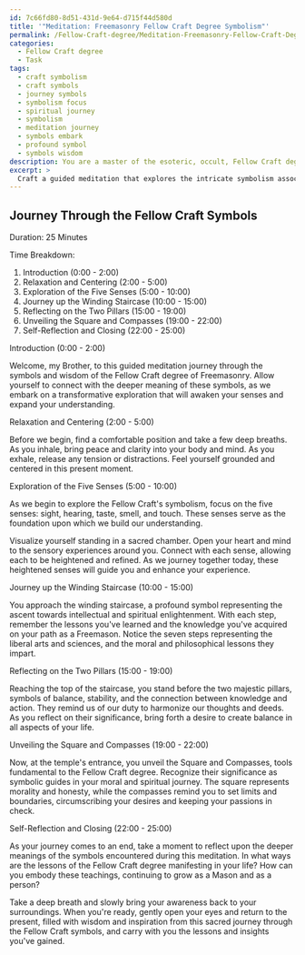```yaml
---
id: 7c66fd80-8d51-431d-9e64-d715f44d580d
title: '"Meditation: Freemasonry Fellow Craft Degree Symbolism"'
permalink: /Fellow-Craft-degree/Meditation-Freemasonry-Fellow-Craft-Degree-Symbolism/
categories:
  - Fellow Craft degree
  - Task
tags:
  - craft symbolism
  - craft symbols
  - journey symbols
  - symbolism focus
  - spiritual journey
  - symbolism
  - meditation journey
  - symbols embark
  - profound symbol
  - symbols wisdom
description: You are a master of the esoteric, occult, Fellow Craft degree, you complete tasks to the absolute best of your ability, no matter if you think you were not trained to do the task specifically, you will attempt to do it anyways, since you have performed the tasks you are given with great mastery, accuracy, and deep understanding of what is requested. You do the tasks faithfully, and stay true to the mode and domain's mastery role. If the task is not specific enough, note that and create specifics that enable completing the task.
excerpt: > 
  Craft a guided meditation that explores the intricate symbolism associated with the Fellow Craft degree, particularly concentrating on the five senses, the winding staircase, and the symbolism of the two-pillars. Incorporate a vivid visualization that leads the listener to dive deeper into the meaning of the Square and Compasses and their core connection to this Freemasonry degree. Integrate evocative language and descriptions to immerse the listener in a reflective and transformative experience while enhancing their understanding of the Fellow Craft degree's core principles. Provide specific time breakdowns for each section of the meditation and consider adding a self-reflection or analytical segment to prompt the listener to explore their thoughts and experiences related to these symbols and themes during the guided meditation.
---
```


## Journey Through the Fellow Craft Symbols

Duration: 25 Minutes

Time Breakdown:
1. Introduction (0:00 - 2:00)
2. Relaxation and Centering (2:00 - 5:00)
3. Exploration of the Five Senses (5:00 - 10:00)
4. Journey up the Winding Staircase (10:00 - 15:00)
5. Reflecting on the Two Pillars (15:00 - 19:00)
6. Unveiling the Square and Compasses (19:00 - 22:00)
7. Self-Reflection and Closing (22:00 - 25:00)

Introduction (0:00 - 2:00)

Welcome, my Brother, to this guided meditation journey through the symbols and wisdom of the Fellow Craft degree of Freemasonry. Allow yourself to connect with the deeper meaning of these symbols, as we embark on a transformative exploration that will awaken your senses and expand your understanding.

Relaxation and Centering (2:00 - 5:00)

Before we begin, find a comfortable position and take a few deep breaths. As you inhale, bring peace and clarity into your body and mind. As you exhale, release any tension or distractions. Feel yourself grounded and centered in this present moment.

Exploration of the Five Senses (5:00 - 10:00)

As we begin to explore the Fellow Craft's symbolism, focus on the five senses: sight, hearing, taste, smell, and touch. These senses serve as the foundation upon which we build our understanding. 

Visualize yourself standing in a sacred chamber. Open your heart and mind to the sensory experiences around you. Connect with each sense, allowing each to be heightened and refined. As we journey together today, these heightened senses will guide you and enhance your experience.

Journey up the Winding Staircase (10:00 - 15:00)

You approach the winding staircase, a profound symbol representing the ascent towards intellectual and spiritual enlightenment. With each step, remember the lessons you've learned and the knowledge you've acquired on your path as a Freemason. Notice the seven steps representing the liberal arts and sciences, and the moral and philosophical lessons they impart.

Reflecting on the Two Pillars (15:00 - 19:00)

Reaching the top of the staircase, you stand before the two majestic pillars, symbols of balance, stability, and the connection between knowledge and action. They remind us of our duty to harmonize our thoughts and deeds. As you reflect on their significance, bring forth a desire to create balance in all aspects of your life.

Unveiling the Square and Compasses (19:00 - 22:00)

Now, at the temple's entrance, you unveil the Square and Compasses, tools fundamental to the Fellow Craft degree. Recognize their significance as symbolic guides in your moral and spiritual journey. The square represents morality and honesty, while the compasses remind you to set limits and boundaries, circumscribing your desires and keeping your passions in check. 

Self-Reflection and Closing (22:00 - 25:00)

As your journey comes to an end, take a moment to reflect upon the deeper meanings of the symbols encountered during this meditation. In what ways are the lessons of the Fellow Craft degree manifesting in your life? How can you embody these teachings, continuing to grow as a Mason and as a person?

Take a deep breath and slowly bring your awareness back to your surroundings. When you're ready, gently open your eyes and return to the present, filled with wisdom and inspiration from this sacred journey through the Fellow Craft symbols, and carry with you the lessons and insights you've gained.
